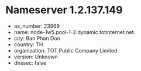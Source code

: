 # Nameserver 1.2.137.149

* as_number: 23969
* name: node-1w5.pool-1-2.dynamic.totinternet.net.
* city: Ban Phan Don
* country: TH
* organization: TOT Public Company Limited
* version: Unknown
* dnssec: false
